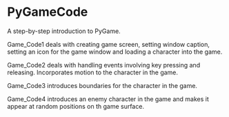 # PyGameCode
A step-by-step introduction to PyGame.
<p>Game_Code1 deals with creating game screen, setting window caption, setting an icon for the game window and loading a character into the game.</p>
<p>Game_Code2 deals with handling events involving key pressing and releasing. Incorporates motion to the character in the game.</p>
<p>Game_Code3 introduces boundaries for the character in the game.</p> 
<p>Game_Code4 introduces an enemy character in the game and makes it appear at random positions on th game surface.</p> 
